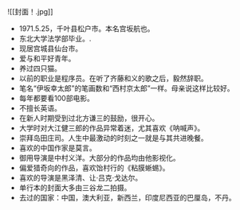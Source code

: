 
![[封面！.jpg]]

- 1971.5.25，千叶县松户市。本名宫坂航也。
- 东北大学法学部毕业。.
- 现居宫城县仙台市。
- 爱与和平好青年。
- 养过四只猫。
- 以前的职业是程序员。在听了齐藤和义的歌之后，毅然辞职。
- 笔名“伊坂幸太郎”的笔画数和“西村京太郎”一样。母亲说这样比较好。
- 每年都要看100部电影。
- 不擅长英语。
- 在新人时期受到过北方谦三的鼓励，很开心。
- 大学时对大江健三郎的作品异常着迷，尤其喜欢《呐喊声》。
- 崇拜岛田庄司。人生中最激动的时刻之一就是与其共进晚餐。
- 喜欢的中国作家是莫言。
- 御用导演是中村义洋。大部分的作品均由他影视化。
- 偏爱猎奇向的作品，喜欢饴村行的《粘膜蜥蜴》。
- 喜欢的导演是黑泽清、让·吕克·戈达尔。
- 单行本的封面大多由三谷龙二拍摄。
- 去过的国家：中国，澳大利亚，新西兰，印度尼西亚的巴厘岛，不丹。